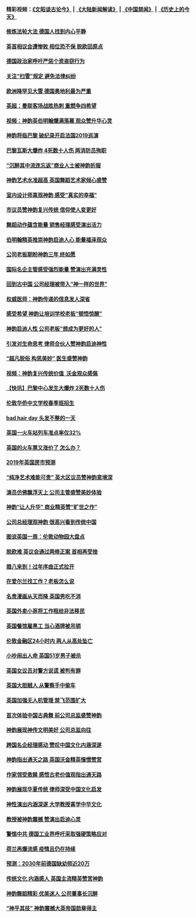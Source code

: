 #### 精彩视频：[《文昭谈古论今》](https://github.com/gfw-breaker/wenzhao/blob/master/README.md?t=01160330) | [《大陆新闻解读》](https://github.com/gfw-breaker/ntdtv-comedy/blob/master/README.md?t=01160330) | [《中国禁闻》](https://github.com/gfw-breaker/ntdtv-news/blob/master/README.md?t=01160330) | [《历史上的今天》](https://github.com/gfw-breaker/today-in-history/blob/master/README.md?t=01160330) 

#### [修炼法轮大法 德国人找到内心平静](../pages/nsc974/n10977570.md?t=01160330) 

#### [英首相议会遭惨败 相位恐不保 脱欧回原点](../pages/nsc974/n10977981.md?t=01160330) 

#### [德国政治家呼吁严惩个资盗窃行为](../pages/nsc974/n10977528.md?t=01160330) 

#### [关注“扫雪”规定 避免法律纠纷](../pages/nsc974/n10977179.md?t=01160330) 

#### [欧洲降罕见大雪 德国奥地利最为严重](../pages/nsc974/n10977064.md?t=01160330) 

#### [英超：曼联客场战胜热刺 重燃争四希望](../pages/nsc974/n10976750.md?t=01160330) 

#### [视频：神韵英伯明翰爆满落幕 观众赞升华心灵](../pages/nsc974/n10975642.md?t=01160330) 

#### [神韵将临巴黎 破纪录开启法国2019巡演](../pages/nsc974/n10975354.md?t=01160330) 

#### [巴黎瓦斯大爆炸 4死数十人伤 两消防员殉职](../pages/nsc974/n10973956.md?t=01160330) 

#### [“沉醉其中流连忘返”商业人士被神韵折服](../pages/nsc974/n10973730.md?t=01160330) 

#### [神韵艺术水准超高 英国舞蹈艺术家倾心盛赞](../pages/nsc974/n10973515.md?t=01160330) 

#### [室内设计师喜观神韵 感受“真实的幸福”](../pages/nsc974/n10973397.md?t=01160330) 

#### [市议员赞神韵复兴传统 信仰使人变更好](../pages/nsc974/n10973340.md?t=01160330) 

#### [舞蹈动作蕴含能量 销售经理感受演出活力](../pages/nsc974/n10973210.md?t=01160330) 

#### [伯明翰精英推崇神韵启迪人心 能量福泽观众](../pages/nsc974/n10971911.md?t=01160330) 

#### [公司老板期盼神韵三年 终如愿](../pages/nsc974/n10971777.md?t=01160330) 

#### [国际名企主管感受强烈能量 赞演出充满灵性](../pages/nsc974/n10971724.md?t=01160330) 

#### [回到古中国 公司经理被带入“神一样的世界”](../pages/nsc974/n10971705.md?t=01160330) 

#### [权威医师：神韵传递的信息发人深省](../pages/nsc974/n10971688.md?t=01160330) 

#### [感受希望 神韵让培训学校老板“顿悟惊醒”](../pages/nsc974/n10971444.md?t=01160330) 

#### [神韵启迪人性 公司老板“想成为更好的人”](../pages/nsc974/n10971424.md?t=01160330) 

#### [引发对生命思考 律师合伙人赞神韵启迪神性](../pages/nsc974/n10971151.md?t=01160330) 

#### [“超凡脱俗 构思美妙” 医生盛赞神韵](../pages/nsc974/n10971122.md?t=01160330) 

#### [视频：神韵复兴传统价值  沃金观众感佩](../pages/nsc974/n10970961.md?t=01160330) 

#### [【快讯】巴黎中心发生大爆炸 2死数十人伤](../pages/nsc974/n10970675.md?t=01160330) 

#### [伦敦华侨中文学校春季班招生](../pages/nsc974/n10970785.md?t=01160330) 

#### [bad hair day 头发不整的一天](../pages/nsc974/n10970780.md?t=01160330) 

#### [英国一火车站列车准点率仅32%](../pages/nsc974/n10970775.md?t=01160330) 

#### [英国的火车票又涨价了 怎么办？](../pages/nsc974/n10970766.md?t=01160330) 

#### [2019年英国房市预测](../pages/nsc974/n10970729.md?t=01160330) 

#### [“纯净艺术难能可贵” 英大区议员赞神韵意境深](../pages/nsc974/n10970162.md?t=01160330) 

#### [演员仿佛飘浮天上 公司主管盛赞美妙体验](../pages/nsc974/n10969882.md?t=01160330) 

#### [神韵“让人升华” 商业精英赞“旷世之作”](../pages/nsc974/n10969860.md?t=01160330) 

#### [公司总经理观神韵 很高兴看到传统中国](../pages/nsc974/n10969730.md?t=01160330) 

#### [图说英国一周：伦敦动物园大盘点](../pages/nsc974/n10969365.md?t=01160330) 

#### [脱欧难 英议会通过两修正案 首相再受挫](../pages/nsc974/n10968468.md?t=01160330) 

#### [腊八来到！过年序曲正式拉开](../pages/nsc974/n10968649.md?t=01160330) 

#### [在爱尔兰找工作？老板怎么说](../pages/nsc974/n10968555.md?t=01160330) 

#### [名贵漫画从天而降 英国男吃不消](../pages/nsc974/n10968559.md?t=01160330) 

#### [英国外卖小哥将工作租给非法移民](../pages/nsc974/n10968548.md?t=01160330) 

#### [英国餐馆雇黑工 当心酒牌被吊销](../pages/nsc974/n10968537.md?t=01160330) 

#### [伦敦金融区24小时内 两人从高处坠亡](../pages/nsc974/n10968533.md?t=01160330) 

#### [小吵闹出人命 英国51岁男子被杀](../pages/nsc974/n10968526.md?t=01160330) 

#### [英国女议员对警方说谎 被判有罪](../pages/nsc974/n10968517.md?t=01160330) 

#### [英国大胆贼人 从警察手中偷车](../pages/nsc974/n10968489.md?t=01160330) 

#### [英国加强无人机管理 禁飞范围扩大](../pages/nsc974/n10968473.md?t=01160330) 

#### [首次体验中国古典舞 前公司总监盛赞神韵](../pages/nsc974/n10967619.md?t=01160330) 

#### [神韵展现神传文明美好 公司总监向往](../pages/nsc974/n10967402.md?t=01160330) 

#### [跨国名企经理感动 赞叹中国文化内涵深遂](../pages/nsc974/n10967396.md?t=01160330) 

#### [神韵指出通天之路 英国沃金精英憧憬赞赏](../pages/nsc974/n10967254.md?t=01160330) 

#### [作家领受救赎 感悟古老价值观指出通天路](../pages/nsc974/n10967056.md?t=01160330) 

#### [神韵展现华夏传统 律师深受中国文化启发](../pages/nsc974/n10966824.md?t=01160330) 

#### [神性演出内涵深遂 大学教授喜学中华文化](../pages/nsc974/n10966804.md?t=01160330) 

#### [教授被神韵震撼 赞演出启迪心灵](../pages/nsc974/n10966792.md?t=01160330) 

#### [警惕中共 德国工业界呼吁采取强硬策略应对](../pages/nsc974/n10966701.md?t=01160330) 

#### [荷兰再爆流感 疫情且仍在持续](../pages/nsc974/n10965996.md?t=01160330) 

#### [预测：2030年前德国缺幼师近20万](../pages/nsc974/n10965934.md?t=01160330) 

#### [传统文化 内涵感人 英国主流精英赞赏神韵](../pages/nsc974/n10965374.md?t=01160330) 

#### [神韵舞蹈精彩 优美迷人 公司董事长沉醉](../pages/nsc974/n10965237.md?t=01160330) 

#### [“神乎其技” 神韵震撼大英帝国勋章得主](../pages/nsc974/n10964718.md?t=01160330) 

